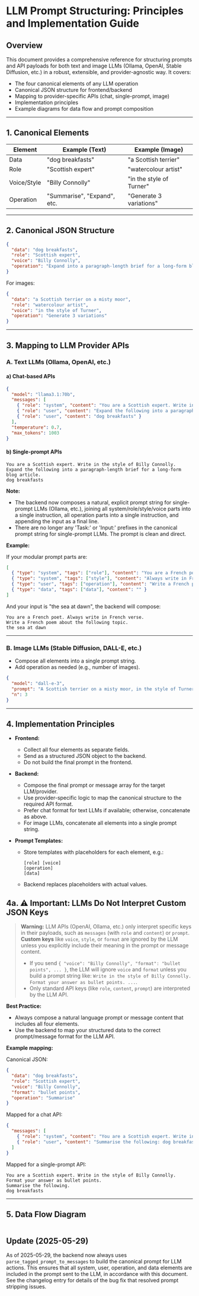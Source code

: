 # LLM Prompt Structuring: Principles and Implementation Guide

## Overview
This document provides a comprehensive reference for structuring prompts and API payloads for both text and image LLMs (Ollama, OpenAI, Stable Diffusion, etc.) in a robust, extensible, and provider-agnostic way. It covers:
- The four canonical elements of any LLM operation
- Canonical JSON structure for frontend/backend
- Mapping to provider-specific APIs (chat, single-prompt, image)
- Implementation principles
- Example diagrams for data flow and prompt composition

---

## 1. Canonical Elements

| Element      | Example (Text)                | Example (Image)           |
|--------------|-------------------------------|---------------------------|
| Data         | "dog breakfasts"              | "a Scottish terrier"      |
| Role         | "Scottish expert"             | "watercolour artist"      |
| Voice/Style  | "Billy Connolly"              | "in the style of Turner"  |
| Operation    | "Summarise", "Expand", etc.   | "Generate 3 variations"   |

---

## 2. Canonical JSON Structure

```json
{
  "data": "dog breakfasts",
  "role": "Scottish expert",
  "voice": "Billy Connolly",
  "operation": "Expand into a paragraph-length brief for a long-form blog article"
}
```

For images:
```json
{
  "data": "a Scottish terrier on a misty moor",
  "role": "watercolour artist",
  "voice": "in the style of Turner",
  "operation": "Generate 3 variations"
}
```

---

## 3. Mapping to LLM Provider APIs

### A. Text LLMs (Ollama, OpenAI, etc.)

#### a) Chat-based APIs

```json
{
  "model": "llama3.1:70b",
  "messages": [
    { "role": "system", "content": "You are a Scottish expert. Write in the style of Billy Connolly." },
    { "role": "user", "content": "Expand the following into a paragraph-length brief for a long-form blog article." },
    { "role": "user", "content": "dog breakfasts" }
  ],
  "temperature": 0.7,
  "max_tokens": 1003
}
```

#### b) Single-prompt APIs

```
You are a Scottish expert. Write in the style of Billy Connolly.
Expand the following into a paragraph-length brief for a long-form blog article.
dog breakfasts
```

**Note:**
- The backend now composes a natural, explicit prompt string for single-prompt LLMs (Ollama, etc.), joining all system/role/style/voice parts into a single instruction, all operation parts into a single instruction, and appending the input as a final line.
- There are no longer any 'Task:' or 'Input:' prefixes in the canonical prompt string for single-prompt LLMs. The prompt is clean and direct.

**Example:**

If your modular prompt parts are:
```json
[
  { "type": "system", "tags": ["role"], "content": "You are a French poet" },
  { "type": "system", "tags": ["style"], "content": "Always write in French verse" },
  { "type": "user", "tags": ["operation"], "content": "Write a French poem about the following topic" },
  { "type": "data", "tags": ["data"], "content": "" }
]
```
And your input is "the sea at dawn", the backend will compose:

```
You are a French poet. Always write in French verse.
Write a French poem about the following topic.
the sea at dawn
```

---

### B. Image LLMs (Stable Diffusion, DALL-E, etc.)

- Compose all elements into a single prompt string.
- Add operation as needed (e.g., number of images).

```json
{
  "model": "dall-e-3",
  "prompt": "A Scottish terrier on a misty moor, in the style of Turner, painted by a watercolour artist.",
  "n": 3
}
```

---

## 4. Implementation Principles

- **Frontend:**
  - Collect all four elements as separate fields.
  - Send as a structured JSON object to the backend.
  - Do not build the final prompt in the frontend.

- **Backend:**
  - Compose the final prompt or message array for the target LLM/provider.
  - Use provider-specific logic to map the canonical structure to the required API format.
  - Prefer chat format for text LLMs if available; otherwise, concatenate as above.
  - For image LLMs, concatenate all elements into a single prompt string.

- **Prompt Templates:**
  - Store templates with placeholders for each element, e.g.:
    ```
    [role] [voice]
    [operation]
    [data]
    ```
  - Backend replaces placeholders with actual values.

## 4a. ⚠️ Important: LLMs Do Not Interpret Custom JSON Keys

> **Warning:** LLM APIs (OpenAI, Ollama, etc.) only interpret specific keys in their payloads, such as `messages` (with `role` and `content`) or `prompt`. **Custom keys** like `voice`, `style`, or `format` are ignored by the LLM unless you explicitly include their meaning in the prompt or message content.
>
> - If you send `{ "voice": "Billy Connolly", "format": "bullet points", ... }`, the LLM will ignore `voice` and `format` unless you build a prompt string like: `Write in the style of Billy Connolly. Format your answer as bullet points. ...`.
> - Only standard API keys (like `role`, `content`, `prompt`) are interpreted by the LLM API.

**Best Practice:**
- Always compose a natural language prompt or message content that includes all four elements.
- Use the backend to map your structured data to the correct prompt/message format for the LLM API.

**Example mapping:**

Canonical JSON:
```json
{
  "data": "dog breakfasts",
  "role": "Scottish expert",
  "voice": "Billy Connolly",
  "format": "bullet points",
  "operation": "Summarise"
}
```

Mapped for a chat API:
```json
{
  "messages": [
    { "role": "system", "content": "You are a Scottish expert. Write in the style of Billy Connolly. Format your answer as bullet points." },
    { "role": "user", "content": "Summarise the following: dog breakfasts" }
  ]
}
```

Mapped for a single-prompt API:
```
You are a Scottish expert. Write in the style of Billy Connolly. Format your answer as bullet points.
Summarise the following.
dog breakfasts
```

---

## 5. Data Flow Diagram

```
```

## Update (2025-05-29)

As of 2025-05-29, the backend now always uses `parse_tagged_prompt_to_messages` to build the canonical prompt for LLM actions. This ensures that all system, user, operation, and data elements are included in the prompt sent to the LLM, in accordance with this document. See the changelog entry for details of the bug fix that resolved prompt stripping issues.